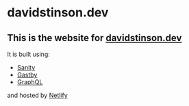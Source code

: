 # davidstinson.dev

## This is the website for [davidstinson.dev](https://davidstinson.dev)

It is built using:
-   [Sanity](https://sanity.io)
-   [Gastby](https://gatsbyjs.org)
-   [GraphQL](https://graphql.org)

and hosted by [Netlify](https://netlify.com)